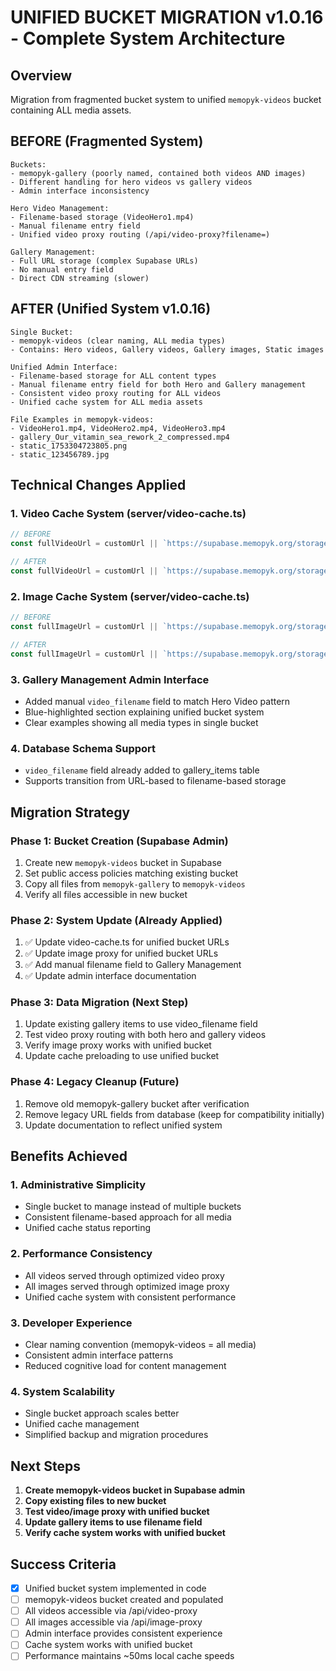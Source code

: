 # UNIFIED BUCKET MIGRATION v1.0.16 - Complete System Architecture

## Overview
Migration from fragmented bucket system to unified `memopyk-videos` bucket containing ALL media assets.

## BEFORE (Fragmented System)
```
Buckets:
- memopyk-gallery (poorly named, contained both videos AND images)
- Different handling for hero videos vs gallery videos
- Admin interface inconsistency

Hero Video Management:
- Filename-based storage (VideoHero1.mp4)
- Manual filename entry field
- Unified video proxy routing (/api/video-proxy?filename=)

Gallery Management:
- Full URL storage (complex Supabase URLs)
- No manual entry field
- Direct CDN streaming (slower)
```

## AFTER (Unified System v1.0.16)
```
Single Bucket:
- memopyk-videos (clear naming, ALL media types)
- Contains: Hero videos, Gallery videos, Gallery images, Static images

Unified Admin Interface:
- Filename-based storage for ALL content types
- Manual filename entry field for both Hero and Gallery management
- Consistent video proxy routing for ALL videos
- Unified cache system for ALL media assets

File Examples in memopyk-videos:
- VideoHero1.mp4, VideoHero2.mp4, VideoHero3.mp4
- gallery_Our_vitamin_sea_rework_2_compressed.mp4
- static_1753304723805.png
- static_123456789.jpg
```

## Technical Changes Applied

### 1. Video Cache System (server/video-cache.ts)
```javascript
// BEFORE
const fullVideoUrl = customUrl || `https://supabase.memopyk.org/storage/v1/object/public/memopyk-gallery/${encodedFilename}`;

// AFTER
const fullVideoUrl = customUrl || `https://supabase.memopyk.org/storage/v1/object/public/memopyk-videos/${encodedFilename}`;
```

### 2. Image Cache System (server/video-cache.ts)
```javascript
// BEFORE
const fullImageUrl = customUrl || `https://supabase.memopyk.org/storage/v1/object/public/memopyk-gallery/${filename}`;

// AFTER
const fullImageUrl = customUrl || `https://supabase.memopyk.org/storage/v1/object/public/memopyk-videos/${filename}`;
```

### 3. Gallery Management Admin Interface
- Added manual `video_filename` field to match Hero Video pattern
- Blue-highlighted section explaining unified bucket system
- Clear examples showing all media types in single bucket

### 4. Database Schema Support
- `video_filename` field already added to gallery_items table
- Supports transition from URL-based to filename-based storage

## Migration Strategy

### Phase 1: Bucket Creation (Supabase Admin)
1. Create new `memopyk-videos` bucket in Supabase
2. Set public access policies matching existing bucket
3. Copy all files from `memopyk-gallery` to `memopyk-videos`
4. Verify all files accessible in new bucket

### Phase 2: System Update (Already Applied)
1. ✅ Update video-cache.ts for unified bucket URLs
2. ✅ Update image proxy for unified bucket URLs  
3. ✅ Add manual filename field to Gallery Management
4. ✅ Update admin interface documentation

### Phase 3: Data Migration (Next Step)
1. Update existing gallery items to use video_filename field
2. Test video proxy routing with both hero and gallery videos
3. Verify image proxy works with unified bucket
4. Update cache preloading to use unified bucket

### Phase 4: Legacy Cleanup (Future)
1. Remove old memopyk-gallery bucket after verification
2. Remove legacy URL fields from database (keep for compatibility initially)
3. Update documentation to reflect unified system

## Benefits Achieved

### 1. Administrative Simplicity
- Single bucket to manage instead of multiple buckets
- Consistent filename-based approach for all media
- Unified cache status reporting

### 2. Performance Consistency  
- All videos served through optimized video proxy
- All images served through optimized image proxy
- Unified cache system with consistent performance

### 3. Developer Experience
- Clear naming convention (memopyk-videos = all media)
- Consistent admin interface patterns
- Reduced cognitive load for content management

### 4. System Scalability
- Single bucket approach scales better
- Unified cache management
- Simplified backup and migration procedures

## Next Steps
1. **Create memopyk-videos bucket in Supabase admin**
2. **Copy existing files to new bucket**
3. **Test video/image proxy with unified bucket**
4. **Update gallery items to use filename field**
5. **Verify cache system works with unified bucket**

## Success Criteria
- [x] Unified bucket system implemented in code
- [ ] memopyk-videos bucket created and populated
- [ ] All videos accessible via /api/video-proxy
- [ ] All images accessible via /api/image-proxy  
- [ ] Admin interface provides consistent experience
- [ ] Cache system works with unified bucket
- [ ] Performance maintains ~50ms local cache speeds